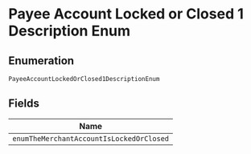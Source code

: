 
# Payee Account Locked or Closed 1 Description Enum

## Enumeration

`PayeeAccountLockedOrClosed1DescriptionEnum`

## Fields

| Name |
|  --- |
| `enumTheMerchantAccountIsLockedOrClosed` |

